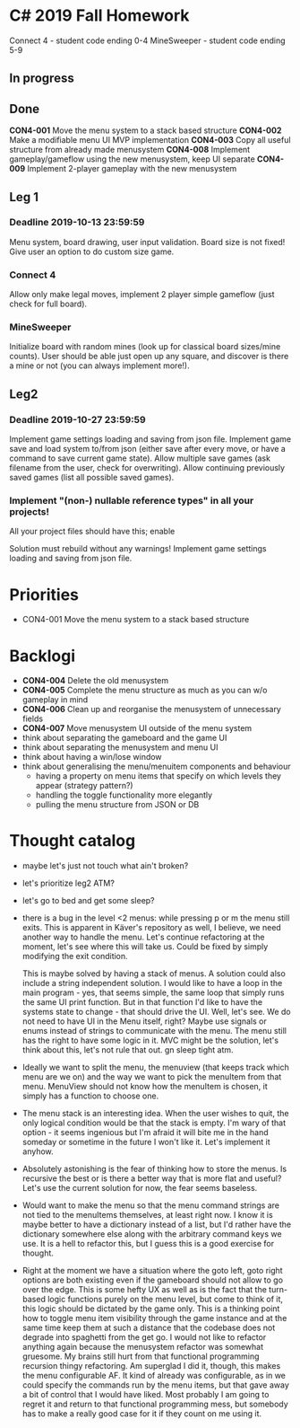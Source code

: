 # C# 2019 Fall Homework

Connect 4  - student code ending 0-4
MineSweeper - student code ending 5-9

## In progress

## Done
**CON4-001** Move the menu system to a stack based structure
**CON4-002** Make a modifiable menu UI MVP implementation
**CON4-003** Copy all useful structure from already made menusystem
**CON4-008** Implement gameplay/gameflow using the new menusystem, keep UI separate
**CON4-009** Implement 2-player gameplay with the new menusystem

## Leg 1
### Deadline 2019-10-13 23:59:59

Menu system, board drawing, user input validation.
Board size is not fixed! Give user an option to do custom size game.

### Connect 4
Allow only make legal moves, implement 2 player simple gameflow (just check for full board).

### MineSweeper
Initialize board with random mines (look up for classical board sizes/mine counts).
User should be able just open up any square, and discover is there a mine or not (you can always implement more!).

## Leg2
### Deadline 2019-10-27 23:59:59

Implement game settings loading and saving from json file.
Implement game save and load system to/from json (either save after every move, or have a command to save current game state).
Allow multiple save games (ask filename from the user, check for overwriting).
Allow continuing previously saved games (list all possible saved games).

### Implement "(non-) nullable reference types" in all your projects!

All your project files should have this;
    <PropertyGroup>
        <Nullable>enable</Nullable>
    </PropertyGroup>

Solution must rebuild without any warnings!
Implement game settings loading and saving from json file.

# Priorities

- CON4-001 Move the menu system to a stack based structure

# Backlogi
- **CON4-004** Delete the old menusystem
- **CON4-005** Complete the menu structure as much as you can w/o gameplay in mind
- **CON4-006** Clean up and reorganise the menusystem of unnecessary fields
- **CON4-007** Move menusystem UI outside of the menu system
- think about separating the gameboard and the game UI
- think about separating the menusystem and menu UI 
- think about having a win/lose window
- think about generalising the menu/menuitem components and behaviour 
    - having a property on menu items that specify on which levels they appear (strategy pattern?)
    - handling the toggle functionality more elegantly
    - pulling the menu structure from JSON or DB

# Thought catalog
- maybe let's just not touch what ain't broken?
- let's prioritize leg2 ATM?
- let's go to bed and get some sleep?
- there is a bug in the level <2 menus: while pressing p or m the menu still exits. This is apparent
    in Käver's repository as well, I believe, we need another way to handle the menu. Let's continue refactoring
    at the moment, let's see where this will take us. Could be fixed by simply modifying the exit condition.
    
    This is maybe solved by having a stack of menus. A solution could also include a string independent solution.
    I would like to have a loop in the main program - yes, that seems simple, the same loop that simply runs the
    same UI print function. But in that function I'd like to have the systems state to change - that should drive 
    the UI. Well, let's see.
    We do not need to have UI in the Menu itself, right? Maybe use signals or enums instead of strings to communicate
    with the menu. The menu still has the right to have some logic in it. MVC might be the solution, let's think 
    about this, let's not rule that out. gn sleep tight atm. 
- Ideally we want to split the menu, the menuview (that keeps track which menu are we on) and the way we want
	to pick the menuItem from that menu. MenuView should not know how the menuItem is chosen, it simply 
	has a function to choose one.
- The menu stack is an interesting idea. When the user wishes to quit, the only logical condition would be that
	the stack is empty. I'm wary of that option - it seems ingenious but I'm afraid it will bite me in the 
	hand someday or sometime in the future I won't like it. Let's implement it anyhow.
- Absolutely astonishing is the fear of thinking how to store the menus. Is recursive the best or is there a better
	way that is more flat and useful? Let's use the current solution for now, the fear seems baseless.
- Would want to make the menu so that the menu command strings are not tied to the menuItems themselves, at least
	right now. I know it is maybe better to have a dictionary instead of a list, but I'd rather have the 
	dictionary somewhere else along with the arbitrary command keys we use. It is a hell to refactor this, but
	I guess this is a good exercise for thought.
- Right at the moment we have a situation where the goto left, goto right options are both existing even if the 
	gameboard should not allow to go over the edge. This is some hefty UX as well as is the fact that the 
	turn-based logic functions purely on the menu level, but come to think of it, this logic should be dictated
	by the game only. This is a thinking point how to toggle menu item visibility through the game instance
	and at the same time keep them at such a distance that the codebase does not degrade into spaghetti from the
	get go. I would not like to refactor anything again because the menusystem refactor was somewhat gruesome.
	My brains still hurt from that functional programming recursion thingy refactoring. Am superglad I did it,
	though, this makes the menu configurable AF. It kind of already was configurable, as in we could specify the 
	commands run by the menu items, but that gave away a bit of control that I would have liked. Most probably
	I am going to regret it and return to that functional programming mess, but somebody has to make a really 
	good case for it if they count on me using it.
